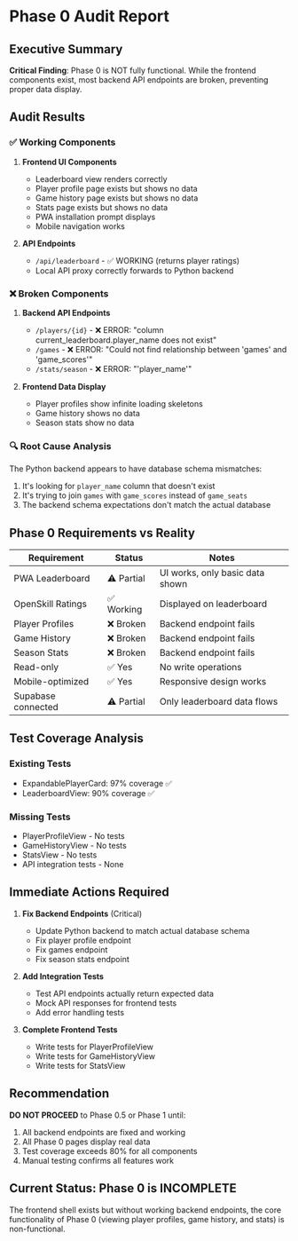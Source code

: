 # Phase 0 Audit Report

## Executive Summary

**Critical Finding**: Phase 0 is NOT fully functional. While the frontend components exist, most backend API endpoints are broken, preventing proper data display.

## Audit Results

### ✅ Working Components

1. **Frontend UI Components**
   - Leaderboard view renders correctly
   - Player profile page exists but shows no data
   - Game history page exists but shows no data
   - Stats page exists but shows no data
   - PWA installation prompt displays
   - Mobile navigation works

2. **API Endpoints**
   - `/api/leaderboard` - ✅ WORKING (returns player ratings)
   - Local API proxy correctly forwards to Python backend

### ❌ Broken Components

1. **Backend API Endpoints**
   - `/players/{id}` - ❌ ERROR: "column current_leaderboard.player_name does not exist"
   - `/games` - ❌ ERROR: "Could not find relationship between 'games' and 'game_scores'"
   - `/stats/season` - ❌ ERROR: "'player_name'"

2. **Frontend Data Display**
   - Player profiles show infinite loading skeletons
   - Game history shows no data
   - Season stats show no data

### 🔍 Root Cause Analysis

The Python backend appears to have database schema mismatches:
1. It's looking for `player_name` column that doesn't exist
2. It's trying to join `games` with `game_scores` instead of `game_seats`
3. The backend schema expectations don't match the actual database

## Phase 0 Requirements vs Reality

| Requirement | Status | Notes |
|-------------|---------|-------|
| PWA Leaderboard | ⚠️ Partial | UI works, only basic data shown |
| OpenSkill Ratings | ✅ Working | Displayed on leaderboard |
| Player Profiles | ❌ Broken | Backend endpoint fails |
| Game History | ❌ Broken | Backend endpoint fails |
| Season Stats | ❌ Broken | Backend endpoint fails |
| Read-only | ✅ Yes | No write operations |
| Mobile-optimized | ✅ Yes | Responsive design works |
| Supabase connected | ⚠️ Partial | Only leaderboard data flows |

## Test Coverage Analysis

### Existing Tests
- ExpandablePlayerCard: 97% coverage ✅
- LeaderboardView: 90% coverage ✅

### Missing Tests
- PlayerProfileView - No tests
- GameHistoryView - No tests
- StatsView - No tests
- API integration tests - None

## Immediate Actions Required

1. **Fix Backend Endpoints** (Critical)
   - Update Python backend to match actual database schema
   - Fix player profile endpoint
   - Fix games endpoint
   - Fix season stats endpoint

2. **Add Integration Tests**
   - Test API endpoints actually return expected data
   - Mock API responses for frontend tests
   - Add error handling tests

3. **Complete Frontend Tests**
   - Write tests for PlayerProfileView
   - Write tests for GameHistoryView
   - Write tests for StatsView

## Recommendation

**DO NOT PROCEED** to Phase 0.5 or Phase 1 until:
1. All backend endpoints are fixed and working
2. All Phase 0 pages display real data
3. Test coverage exceeds 80% for all components
4. Manual testing confirms all features work

## Current Status: Phase 0 is INCOMPLETE

The frontend shell exists but without working backend endpoints, the core functionality of Phase 0 (viewing player profiles, game history, and stats) is non-functional.